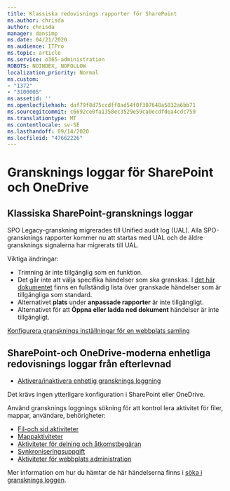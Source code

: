 ```yaml
---
title: Klassiska redovisnings rapporter för SharePoint
ms.author: chrisda
author: chrisda
manager: dansimp
ms.date: 04/21/2020
ms.audience: ITPro
ms.topic: article
ms.service: o365-administration
ROBOTS: NOINDEX, NOFOLLOW
localization_priority: Normal
ms.custom:
- "1372"
- "3100005"
ms.assetid: ''
ms.openlocfilehash: daf79f8d75ccdff8ad54f0f307648a5832a6bb71
ms.sourcegitcommit: c6692ce0fa1358ec3529e59ca0ecdfdea4cdc759
ms.translationtype: MT
ms.contentlocale: sv-SE
ms.lasthandoff: 09/14/2020
ms.locfileid: "47662226"
---
```

# <a name="sharepoint-and-onedrive-audit-logs"></a>Gransknings loggar för SharePoint och OneDrive

## <a name="sharepoint-classic-audit-logs"></a>Klassiska SharePoint-gransknings loggar

SPO Legacy-granskning migrerades till Unified audit log (UAL). Alla SPO-gransknings rapporter kommer nu att startas med UAL och de äldre gransknings signalerna har migrerats till UAL.

Viktiga ändringar:

* Trimning är inte tillgänglig som en funktion.
* Det går inte att välja specifika händelser som ska granskas. I [det här dokumentet](https://docs.microsoft.com/microsoft-365/compliance/search-the-audit-log-in-security-and-compliance) finns en fullständig lista över granskade händelser som är tillgängliga som standard.
* Alternativet **plats** under **anpassade rapporter** är inte tillgängligt.
* Alternativet för att **Öppna eller ladda ned dokument** händelser är inte tillgängligt.

[Konfigurera gransknings inställningar för en webbplats samling](https://support.office.com/article/Configure-audit-settings-for-a-site-collection-A9920C97-38C0-44F2-8BCB-4CF1E2AE22D2)

## <a name="sharepoint-and-onedrive-modern-unified-audit-logs-from-compliance"></a>SharePoint-och OneDrive-moderna enhetliga redovisnings loggar från efterlevnad

* [Aktivera/inaktivera enhetlig gransknings loggning](https://docs.microsoft.com/microsoft-365/compliance/turn-audit-log-search-on-or-off) 

Det krävs ingen ytterligare konfiguration i SharePoint eller OneDrive.

Använd gransknings loggnings sökning för att kontrol lera aktivitet för filer, mappar, användare, behörigheter:

* [Fil-och sid aktiviteter](https://docs.microsoft.com/microsoft-365/compliance/search-the-audit-log-in-security-and-compliance)
* [Mappaktiviteter](https://docs.microsoft.com/microsoft-365/compliance/search-the-audit-log-in-security-and-compliance#folder-activities)
* [Aktiviteter för delning och åtkomstbegäran](https://docs.microsoft.com/microsoft-365/compliance/search-the-audit-log-in-security-and-compliance#sharing-and-access-request-activities)
* [Synkroniseringsuppgift](https://docs.microsoft.com/microsoft-365/compliance/search-the-audit-log-in-security-and-compliance#synchronization-activities)
* [Aktiviteter för webbplats administration](https://docs.microsoft.com/microsoft-365/compliance/search-the-audit-log-in-security-and-compliance#site-administration-activities)

Mer information om hur du hämtar de här händelserna finns i [söka i gransknings loggen](https://docs.microsoft.com/microsoft-365/compliance/search-the-audit-log-in-security-and-compliance#search-the-audit-log).
